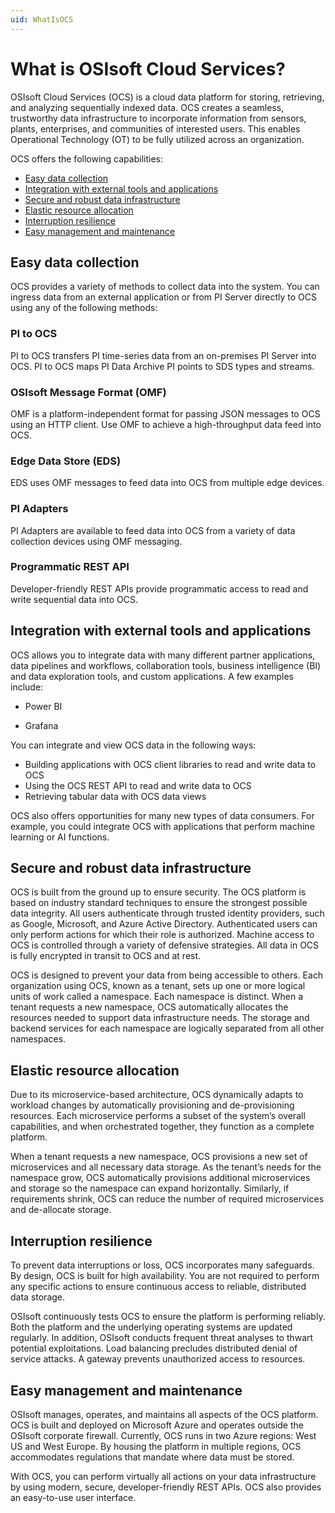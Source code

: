 ```yaml
---
uid: WhatIsOCS
---
```


# What is OSIsoft Cloud Services?

OSIsoft Cloud Services (OCS) is a cloud data platform for storing, retrieving, and analyzing sequentially indexed data. OCS creates a seamless, trustworthy data infrastructure to incorporate information from sensors, plants, enterprises, and communities of interested users. This enables Operational Technology (OT) to be fully utilized across an organization. 

OCS offers the following capabilities: 

* [Easy data collection](#easy-data-collection)
* [Integration with external tools and applications](#integration-with-external-tools-and-applications) 
* [Secure and robust data infrastructure](#secure-and-robust-data-infrastructure) 
* [Elastic resource allocation](#elastic-resource-allocation) 
* [Interruption resilience](#interruption-resilience) 
* [Easy management and maintenance](#easy-management-and-maintenance )

## Easy data collection

OCS provides a variety of methods to collect data into the system. You can ingress data from an external application or from PI Server directly to OCS using any of the following methods: 

### PI to OCS

PI to OCS transfers PI time-series data from an on-premises PI Server into OCS. PI to OCS maps PI Data Archive PI points to SDS types and streams. 

### OSIsoft Message Format (OMF)

OMF is a platform-independent format for passing JSON messages to OCS using an HTTP client. Use OMF to achieve a high-throughput data feed into OCS. 

### Edge Data Store (EDS)

EDS uses OMF messages to feed data into OCS from multiple edge devices.

### PI Adapters 

PI Adapters are available to feed data into OCS from a variety of data collection devices using OMF messaging. 

### Programmatic REST API 

Developer-friendly REST APIs provide programmatic access to read and write sequential data into OCS. 

## Integration with external tools and applications

OCS allows you to integrate data with many different partner applications, data pipelines and workflows, collaboration tools, business intelligence (BI) and data exploration tools, and custom applications. A few examples include: 

- Power BI 

- Grafana 

You can integrate and view OCS data in the following ways: 

- Building applications with OCS client libraries to read and write data to OCS 
- Using the OCS REST API to read and write data to OCS 
- Retrieving tabular data with OCS data views 

OCS also offers opportunities for many new types of data consumers. For example, you could integrate OCS with applications that perform machine learning or AI functions. 

## Secure and robust data infrastructure

OCS is built from the ground up to ensure security. The OCS platform is based on industry standard techniques to ensure the strongest possible data integrity. All users authenticate through trusted identity providers, such as Google, Microsoft, and Azure Active Directory. Authenticated users can only perform actions for which their role is authorized. Machine access to OCS is controlled through a variety of defensive strategies. All data in OCS is fully encrypted in transit to OCS and at rest. 

OCS is designed to prevent your data from being accessible to others. Each organization using OCS, known as a tenant, sets up one or more logical units of work called a namespace. Each namespace is distinct. When a tenant requests a new namespace, OCS automatically allocates the resources needed to support data infrastructure needs. The storage and backend services for each namespace are logically separated from all other namespaces. 

## Elastic resource allocation

Due to its microservice-based architecture, OCS dynamically adapts to workload changes by automatically provisioning and de-provisioning resources. Each microservice performs a subset of the system’s overall capabilities, and when orchestrated together, they function as a complete platform. 

When a tenant requests a new namespace, OCS provisions a new set of microservices and all necessary data storage. As the tenant’s needs for the namespace grow, OCS automatically provisions additional microservices and storage so the namespace can expand horizontally. Similarly, if requirements shrink, OCS can reduce the number of required microservices and de-allocate storage. 

## Interruption resilience

To prevent data interruptions or loss, OCS incorporates many safeguards. By design, OCS is built for high availability. You are not required to perform any specific actions to ensure continuous access to reliable, distributed data storage. 

OSIsoft continuously tests OCS to ensure the platform is performing reliably. Both the platform and the underlying operating systems are updated regularly. In addition, OSIsoft conducts frequent threat analyses to thwart potential exploitations. Load balancing precludes distributed denial of service attacks. A gateway prevents unauthorized access to resources. 

## Easy management and maintenance

OSIsoft manages, operates, and maintains all aspects of the OCS platform. OCS is built and deployed on Microsoft Azure and operates outside the OSIsoft corporate firewall. Currently, OCS runs in two Azure regions: West US and West Europe. By housing the platform in multiple regions, OCS accommodates regulations that mandate where data must be stored. 

With OCS, you can perform virtually all actions on your data infrastructure by using modern, secure, developer-friendly REST APIs. OCS also provides an easy-to-use user interface. 